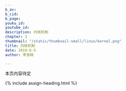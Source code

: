 ```yaml
---
b_av: 
b_cid: 
b_page: 
youku_id: 
youtube_id: 
description: 内核机制
chapter: 1
thumbnail: "/static/thumbnail-small/linux/kernel.png"
title: 内核机制
date: 2019-6-5
author: 李良晓

---
```

本页内容待定



{% include assign-heading.html %}
